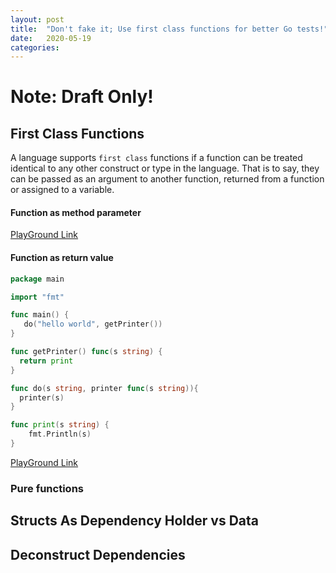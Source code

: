 ```yaml
---
layout: post
title:  "Don't fake it; Use first class functions for better Go tests!"
date:   2020-05-19
categories: 
---
```


# Note: Draft Only!

## First Class Functions
A language supports `first class` functions if a function can be treated identical to any other construct or type in the language.  That is to say, they can be passed as an argument to another function, returned from a function or assigned to a variable. 

#### Function as method parameter

<script src="https://gist.github.com/caseylmanus/bec2cea25bda834c1f224a5694b66c8a.js"></script>

[PlayGround Link](https://play.golang.org/p/IYfliwNQonn)

#### Function as return value

```Go
package main

import "fmt"

func main() {
   do("hello world", getPrinter())
}

func getPrinter() func(s string) {
  return print 
}

func do(s string, printer func(s string)){
  printer(s)
}

func print(s string) {
	fmt.Println(s)
}
```

[PlayGround Link](https://play.golang.org/p/ufF2e1ywjoD)

### Pure functions


## Structs As Dependency Holder vs Data 


## Deconstruct Dependencies
